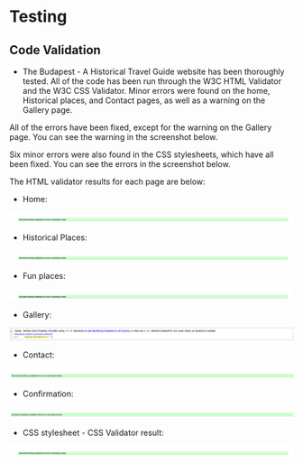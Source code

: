 # Testing

## Code Validation

- The Budapest - A Historical Travel Guide website has been thoroughly tested. All of the code has been run through the W3C HTML Validator and the W3C CSS Validator. Minor errors were found on the home, Historical places, and Contact pages, as well as a warning on the Gallery page.

All of the errors have been fixed, except for the warning on the Gallery page. You can see the warning in the screenshot below.

Six minor errors were also found in the CSS stylesheets, which have all been fixed. You can see the errors in the screenshot below.

The HTML validator results for each page are below:

 - Home:

 ![Screenshoot HTML5 Validator](./assets/images/validation-html-home.png "HTML Validation report Homepage")

 - Historical Places:

 ![Screenshoot HTML5 Validator](./assets/images/validation-historical-places(html).png "HTML Validation report Historical places")

 - Fun places:

 ![Screenshoot HTML5 Validator](./assets/images/validation-fun-places(html).png "HTML Validation report fun places")

 - Gallery:

 ![Screenshoot HTML5 Validator](./assets/images/gallery-validation(1xwarning).png "HTML Validation report Gallery")

 - Contact: 

 ![Screenshoot HTML5 Validator](./assets/images/validation-contact(html).png "HTML Validation report Contact page")

 - Confirmation: 

 ![Screenshoot HTML5 Validator](./assets/images/confirmation-validation(html).png "HTML Validation report Confirmaton page")

 - CSS stylesheet - CSS Validator result:

 ![Screenshoot HTML5 Validator](./assets/images/css-validator.png "HTML Validation report Confirmaton page")










